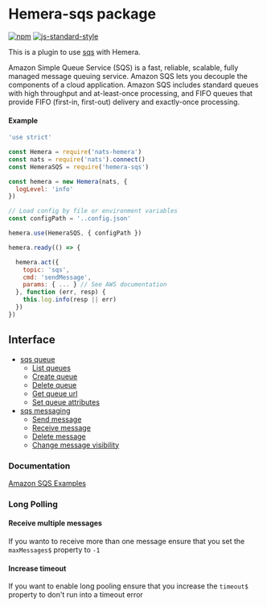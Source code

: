 # Hemera-sqs package

[![npm](https://img.shields.io/npm/v/hemera-sqs.svg?maxAge=3600)](https://www.npmjs.com/package/hemera-sqs)
[![js-standard-style](https://img.shields.io/badge/code%20style-standard-brightgreen.svg)](http://standardjs.com)

This is a plugin to use [sqs](https://aws.amazon.com/sqs/) with Hemera.

Amazon Simple Queue Service (SQS) is a fast, reliable, scalable, fully managed message queuing service. Amazon SQS lets you decouple the components of a cloud application. Amazon SQS includes standard queues with high throughput and at-least-once processing, and FIFO queues that provide FIFO (first-in, first-out) delivery and exactly-once processing.

#### Example

```js
'use strict'

const Hemera = require('nats-hemera')
const nats = require('nats').connect()
const HemeraSQS = require('hemera-sqs')

const hemera = new Hemera(nats, {
  logLevel: 'info'
})

// Load config by file or environment variables
const configPath = '..config.json'

hemera.use(HemeraSQS, { configPath })

hemera.ready(() => {

  hemera.act({
    topic: 'sqs',
    cmd: 'sendMessage',
    params: { ... } // See AWS documentation
  }, function (err, resp) {
    this.log.info(resp || err)
  })
})
```

## Interface

* [sqs queue](#sqs-queue)
  * [List queues](#listQueue)
  * [Create queue](#createQueue)
  * [Delete queue](#deleteQueue)
  * [Get queue url](#getQueueUrl)
  * [Set queue attributes](#setQueueAttributes)
* [sqs messaging](#sqs-messaging)
  * [Send message](#sendMessage)
  * [Receive message](#receiveMessage)
  * [Delete message](#deleteMessage)
  * [Change message visibility](#changeMessageVisibility)

### Documentation
[Amazon SQS Examples](http://docs.aws.amazon.com/sdk-for-javascript/v2/developer-guide/sqs-examples.html)

### Long Polling

#### Receive multiple messages
If you wanto to receive more than one message ensure that you set the `maxMessages$` property to `-1`

#### Increase timeout 
If you want to enable long pooling ensure that you increase the `timeout$` property to don't run into a timeout error
